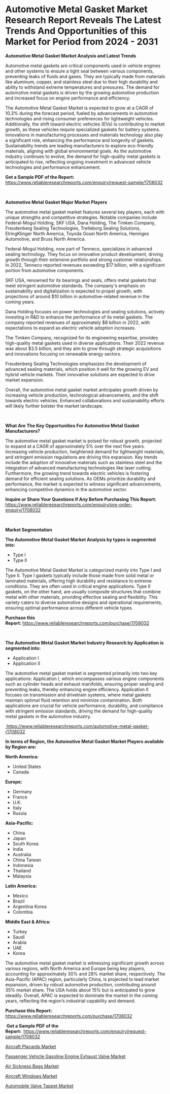<p><h1>Automotive Metal Gasket Market Research Report Reveals The Latest Trends And Opportunities of this Market for Period from 2024 - 2031</h1></p><p><strong>Automotive Metal Gasket Market Analysis and Latest Trends</strong></p>
<p><p>Automotive metal gaskets are critical components used in vehicle engines and other systems to ensure a tight seal between various components, preventing leaks of fluids and gases. They are typically made from materials like aluminum, copper, and stainless steel due to their high durability and ability to withstand extreme temperatures and pressures. The demand for automotive metal gaskets is driven by the growing automotive production and increased focus on engine performance and efficiency.</p><p>The Automotive Metal Gasket Market is expected to grow at a CAGR of 10.3% during the forecast period, fueled by advancements in automotive technologies and rising consumer preferences for lightweight vehicles. Additionally, the shift toward electric vehicles (EVs) is contributing to market growth, as these vehicles require specialized gaskets for battery systems. Innovations in manufacturing processes and materials technology also play a significant role, enhancing the performance and longevity of gaskets. Sustainability trends are leading manufacturers to explore eco-friendly materials, aligning with global environmental goals. As the automotive industry continues to evolve, the demand for high-quality metal gaskets is anticipated to rise, reflecting ongoing investment in advanced vehicle technologies and performance enhancement.</p></p>
<p><strong>Get a Sample PDF of the Report:&nbsp;</strong> <a href="https://www.reliableresearchreports.com/enquiry/request-sample/1708032?utm_campaign=40&utm_medium=2&utm_source=Github&utm_content=ia&utm_term=18122024&utm_id=automotive-metal-gasket">https://www.reliableresearchreports.com/enquiry/request-sample/1708032</a></p>
<p>&nbsp;</p>
<p><strong>Automotive Metal Gasket Major Market Players</strong></p>
<p><p>The automotive metal gasket market features several key players, each with unique strengths and competitive strategies. Notable companies include Federal-Mogul Holding, SKF USA, Dana Holding, The Timken Company, Freudenberg Sealing Technologies, Trelleborg Sealing Solutions, ElringKlinger North America, Toyoda Gosei North America, Henniges Automotive, and Bruss North America.</p><p>Federal-Mogul Holding, now part of Tenneco, specializes in advanced sealing technology. They focus on innovative product development, driving growth through their extensive portfolio and strong customer relationships. In 2022, Tenneco reported revenues exceeding $17 billion, with a significant portion from automotive components.</p><p>SKF USA, renowned for its bearings and seals, offers metal gaskets that meet stringent automotive standards. The company's emphasis on sustainability and digitalization is expected to propel growth, with projections of around $10 billion in automotive-related revenue in the coming years.</p><p>Dana Holding focuses on power technologies and sealing solutions, actively investing in R&D to enhance the performance of its metal gaskets. The company reported revenues of approximately $8 billion in 2022, with expectations to expand as electric vehicle adoption increases.</p><p>The Timken Company, recognized for its engineering expertise, provides high-quality metal gaskets used in diverse applications. Their 2022 revenue was about $3.5 billion, and they aim to grow through strategic acquisitions and innovations focusing on renewable energy sectors.</p><p>Freudenberg Sealing Technologies emphasizes the development of advanced sealing materials, which position it well for the growing EV and hybrid vehicle markets. Their innovative solutions are expected to drive market expansion.</p><p>Overall, the automotive metal gasket market anticipates growth driven by increasing vehicle production, technological advancements, and the shift towards electric vehicles. Enhanced collaborations and sustainability efforts will likely further bolster the market landscape.</p></p>
<p>&nbsp;</p>
<p><strong>What Are The Key Opportunities For Automotive Metal Gasket Manufacturers?</strong></p>
<p><p>The automotive metal gasket market is poised for robust growth, projected to expand at a CAGR of approximately 5% over the next five years. Increasing vehicle production, heightened demand for lightweight materials, and stringent emission regulations are driving this expansion. Key trends include the adoption of innovative materials such as stainless steel and the integration of advanced manufacturing technologies like laser cutting. Furthermore, the growing trend towards electric vehicles is fostering demand for efficient sealing solutions. As OEMs prioritize durability and performance, the market is expected to witness significant advancements, enhancing competitive dynamics in the automotive sector.</p></p>
<p><strong>Inquire or Share Your Questions If Any Before Purchasing This Report:</strong> <a href="https://www.reliableresearchreports.com/enquiry/pre-order-enquiry/1708032?utm_campaign=40&utm_medium=2&utm_source=Github&utm_content=ia&utm_term=18122024&utm_id=automotive-metal-gasket">https://www.reliableresearchreports.com/enquiry/pre-order-enquiry/1708032</a></p>
<p>&nbsp;</p>
<p><strong>Market Segmentation</strong></p>
<p><strong>The Automotive Metal Gasket Market Analysis by types is segmented into:</strong></p>
<p><ul><li>Type I</li><li>Type II</li></ul></p>
<p><p>The Automotive Metal Gasket Market is categorized mainly into Type I and Type II. Type I gaskets typically include those made from solid metal or laminated materials, offering high durability and resistance to extreme conditions. They are often used in critical engine applications. Type II gaskets, on the other hand, are usually composite structures that combine metal with other materials, providing effective sealing and flexibility. This variety caters to diverse automotive designs and operational requirements, ensuring optimal performance across different vehicle types.</p></p>
<p><strong>Purchase this Report:&nbsp;</strong><a href="https://www.reliableresearchreports.com/purchase/1708032?utm_campaign=40&utm_medium=2&utm_source=Github&utm_content=ia&utm_term=18122024&utm_id=automotive-metal-gasket">https://www.reliableresearchreports.com/purchase/1708032</a></p>
<p>&nbsp;</p>
<p><strong>The Automotive Metal Gasket Market Industry Research by Application is segmented into:</strong></p>
<p><ul><li>Application I</li><li>Application II</li></ul></p>
<p><p>The automotive metal gasket market is segmented primarily into two key applications: Application I, which encompasses various engine components such as cylinder heads and exhaust manifolds, ensuring proper sealing and preventing leaks, thereby enhancing engine efficiency. Application II focuses on transmission and drivetrain systems, where metal gaskets maintain optimal fluid retention and minimize contamination. Both applications are crucial for vehicle performance, durability, and compliance with stringent emission standards, driving the demand for high-quality metal gaskets in the automotive industry.</p></p>
<p><a href="https://www.reliableresearchreports.com/automotive-metal-gasket-r1708032?utm_campaign=40&utm_medium=2&utm_source=Github&utm_content=ia&utm_term=18122024&utm_id=automotive-metal-gasket">&nbsp;https://www.reliableresearchreports.com/automotive-metal-gasket-r1708032</a></p>
<p><strong>In terms of Region, the Automotive Metal Gasket Market Players available by Region are:</strong></p>
<p>
    <p> <strong> North America: </strong>
        <ul>
            <li>United States</li>
            <li>Canada</li>
        </ul>
        </p> 
    <p> <strong> Europe: </strong>
        <ul>
            <li>Germany</li>
            <li>France</li>
            <li>U.K.</li>
            <li>Italy</li>
            <li>Russia</li>
        </ul>
        </p> 
    <p> <strong> Asia-Pacific: </strong>
        <ul>
            <li>China</li>
            <li>Japan</li>
            <li>South Korea</li>
            <li>India</li>
            <li>Australia</li>
            <li>China Taiwan</li>
            <li>Indonesia</li>
            <li>Thailand</li>
            <li>Malaysia</li>
        </ul>
        </p> 
    <p> <strong> Latin America: </strong>
        <ul>
            <li>Mexico</li>
            <li>Brazil</li>
            <li>Argentina Korea</li>
            <li>Colombia</li>
        </ul>
        </p> 
    <p> <strong> Middle East & Africa: </strong>
        <ul>
            <li>Turkey</li>
            <li>Saudi</li>
            <li>Arabia</li>
            <li>UAE</li>
            <li>Korea</li>
        </ul>
    </p>
    </p>
<p><p>The automotive metal gasket market is witnessing significant growth across various regions, with North America and Europe being key players, accounting for approximately 30% and 28% market share, respectively. The Asia-Pacific (APAC) region, particularly China, is projected to lead market expansion, driven by robust automotive production, contributing around 35% market share. The USA holds about 15% but is anticipated to grow steadily. Overall, APAC is expected to dominate the market in the coming years, reflecting the region’s industrial capability and demand.</p></p>
<p><strong>Purchase this Report: </strong><a href="https://www.reliableresearchreports.com/purchase/1708032?utm_campaign=40&utm_medium=2&utm_source=Github&utm_content=ia&utm_term=18122024&utm_id=automotive-metal-gasket">https://www.reliableresearchreports.com/purchase/1708032</a></p>
<p>&nbsp;<strong>Get a Sample PDF of the Report:&nbsp;&nbsp;</strong><a href="https://www.reliableresearchreports.com/enquiry/request-sample/1708032?utm_campaign=40&utm_medium=2&utm_source=Github&utm_content=ia&utm_term=18122024&utm_id=automotive-metal-gasket">https://www.reliableresearchreports.com/enquiry/request-sample/1708032</a></p>
<p><strong></strong></p>
<p><p><a href="https://www.linkedin.com/pulse/thorough-review-aircraft-placards-market-size-share-revenue-5unaf?utm_campaign=40&utm_medium=2&utm_source=Github&utm_content=ia&utm_term=18122024&utm_id=automotive-metal-gasket">Aircraft Placards Market</a></p><p><a href="https://github.com/ParvinKhatun77/Market-Research-Report-List-1/blob/main/passenger-vehicle-gasoline-engine-exhaust-valve-market.md?utm_campaign=40&utm_medium=2&utm_source=Github&utm_content=ia&utm_term=18122024&utm_id=automotive-metal-gasket">Passenger Vehicle Gasoline Engine Exhaust Valve Market</a></p><p><a href="https://www.linkedin.com/pulse/air-sickness-bags-market-analysis-2024-2031-competitive-landscape-me2wf?utm_campaign=40&utm_medium=2&utm_source=Github&utm_content=ia&utm_term=18122024&utm_id=automotive-metal-gasket">Air Sickness Bags Market</a></p><p><a href="https://www.linkedin.com/pulse/unlock-vital-data-aircraft-windows-market-financial-summary-m2ijc?utm_campaign=40&utm_medium=2&utm_source=Github&utm_content=ia&utm_term=18122024&utm_id=automotive-metal-gasket">Aircraft Windows Market</a></p><p><a href="https://github.com/abbislposival/Market-Research-Report-List-1/blob/main/automobile-valve-tappet-market.md?utm_campaign=40&utm_medium=2&utm_source=Github&utm_content=ia&utm_term=18122024&utm_id=automotive-metal-gasket">Automobile Valve Tappet Market</a></p></p>